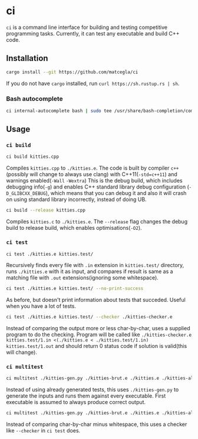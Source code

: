 # ci
`ci` is a command line interface for building and testing competitive programming tasks. Currently, it can test any executable and build C++ code.

## Installation

```bash
cargo install --git https://github.com/matcegla/ci
```
If you do not have `cargo` installed, run `curl https://sh.rustup.rs | sh`.

### Bash autocomplete
```bash
ci internal-autocomplete bash | sudo tee /usr/share/bash-completion/completions/ci
```

## Usage

### `ci build`

```bash
ci build kitties.cpp
```
Compiles `kitties.cpp` to `./kitties.e`. The code is built by compiler `c++`(possibly will change to always use clang) with C++11(`-std=c++11`) and warnings enabled(`-Wall` `-Wextra`) This is the debug build, which includes debugging info(`-g`) and enables C++ standard library debug configuration (`-D_GLIBCXX_DEBUG`), which means that you can debug it and also it will crash on using standard library incorrectly, instead of doing UB.

```bash
ci build --release kitties.cpp
```
Compiles `kitties.c` to `./kitties.e`. The `--release` flag changes the debug build to release build, which enables optimisations(`-O2`).

### `ci test`

```bash
ci test ./kitties.e kitties.test/
```
Recursively finds every file with `.in` extension in `kitties.test/` directory, runs `./kitties.e` with it as input, and compares if result is same as a matching file with `.out` extensions(ignoring some whitespace).

```bash
ci test ./kitties.e kitties.test/ --no-print-success
```
As before, but doesn't print information about tests that succeded. Useful when you have a lot of tests.

```bash
ci test ./kitties.e kitties.test/ --checker ./kitties-checker.e
```
Instead of comparing the output more or less char-by-char, uses a supplied program to do the checking. Program will be called like `./kitties-checker.e kitties.test/1.in <(./kitties.e < ./kitties.test/1.in) kitties.test/1.out` and should return 0 status code if solution is valid(this will change).

### `ci multitest`

```bash
ci multitest ./kitties-gen.py ./kitties-brut.e ./kitties.e ./kitties-alternative.e
```
Instead of using already generated tests, this uses `./kitties-gen.py` to generate the inputs and runs them against every executable. First executable is assumed to always produce correct output.

```bash
ci multitest ./kitties-gen.py ./kitties-brut.e ./kitties.e ./kitties-alternative.e --checker ./kitties-checker.e
```
Instead of comparing char-by-char minus whitespace, this uses a checker like `--checker` in `ci test` does.
